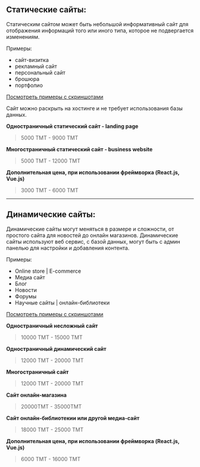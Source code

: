 
## Статические сайты:

Статическим сайтом может быть небольшой информативный сайт для отображения информаций того или иного типа, которое не подвергается изменениям.

Примеры:
+ сайт-визитка
+ рекламный сайт
+ персональный сайт
+ брошюра
+ портфолио

[Посмотреть примеры с скриншотами](./examples_static.md)

Сайт можно раскрыть на хостинге и не требует использования базы данных.


**Одностраничный статический сайт - landing page**
> 5000 TMT - 9000 TMT

**Многостраничный статический сайт - business website**
> 5000 TMT - 12000 TMT

**Дополнительная цена, при использовании фреймворка (React.js, Vue.js)**
> 3000 TMT - 6000 TMT


---

## Динамические сайты:

Динамические сайты могут меняться в размере и сложности, от простого сайта для новостей до онлайн магазинов.
Динамические сайты используют веб сервис, с базой данных, могут быть с админ панелью для настройки и добавления контента.

Примеры:
+ Online store | E-commerce
+ Медиа сайт
+ Блог
+ Новости
+ Форумы
+ Научные сайты | онлайн-библиотеки

[Посмотреть примеры с скриншотами](./examples_dynamic.md)

**Одностраничный несложный сайт**
> 10000 TMT - 15000 TMT

**Одностраничный динамический сайт**
> 12000 TMT - 20000 TMT

**Многостраничный	сайт**
> 12000 TMT - 20000 TMT

**Сайт онлайн-магазина**
> 20000TMT - 35000TMT

**Сайт онлайн-библиотекии или другой медиа-сайт**
> 18000 TMT - 25000 TMT

**Дополнительная цена, при использовании фреймворка (React.js, Vue.js)**
> 6000 TMT - 16000 TMT